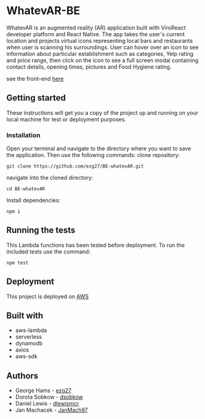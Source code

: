 # WhatevAR-BE

WhatevAR is an augmented reality (AR) application built with ViroReact developer platform and React Native. The app takes the user's current location and projects virtual icons representing local bars and restaurants when user is scanning his surroundings. User can hover over an icon to see information about particular establishment such as categories, Yelp rating and price range, then click on the icon to see a full screen modal containing contact details, opening times, pictures and Food Hygiene rating.

see the front-end [here](https://github.com/ezg27/FE-whatevAR)

## Getting started

These instructions will get you a copy of the project up and running on your local machine for test or deployment purposes.

### Installation

Open your terminal and navigate to the directory where you want to save the application.
Then use the following commands:
clone repository:
```
git clone https://github.com/ezg27/BE-whatevAR.git
```
navigate into the cloned directory:
```
cd BE-whatevAR
```
Install dependencies:
```
npm i 
```

## Running the tests
This Lambda functions has been tested before deployment. To run the included tests use the command:
```
npm test
```

## Deployment

This project is deployed on [AWS](https://aws.amazon.com/?nc2=h_lg)

## Built with

- aws-lambda
- serverless
- dynamodb
- axios
- aws-sdk

## Authors

* George Hams - [ezg27](https://github.com/ezg27)
* Dorota Sobkow - [dsobkow](https://github.com/dsobkow)
* Daniel Lewis - [dlewismcr](https://github.com/dlewismcr)
* Jan Machacek - [JanMach97](https://github.com/JanMach97)
